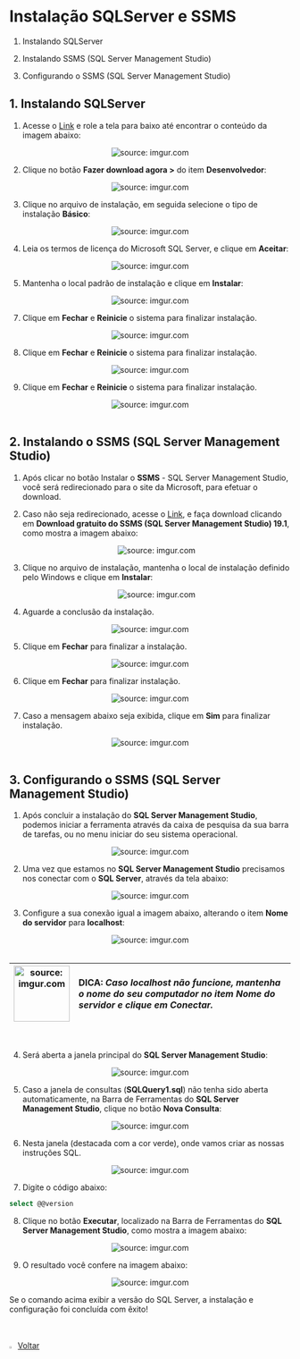 <h1>Instalação SQLServer e SSMS</h1>



1. Instalando SQLServer

2. Instalando SSMS (SQL Server Management Studio)

3. Configurando o SSMS (SQL Server Management Studio)

   

<h2>1. Instalando SQLServer</h2>

1. Acesse o <a href="https://www.microsoft.com/pt-br/sql-server/sql-server-downloads" target="_blank">Link</a> e role a tela para baixo até encontrar o conteúdo da imagem abaixo:

<div align="center"><img src="https://i.imgur.com/s1uhmLF.png" title="source: imgur.com" /></div>

2. Clique no botão **Fazer download agora >** do item **Desenvolvedor**:

<div align="center"><img src="https://i.imgur.com/juUzgJk.png" title="source: imgur.com" /></div>

3. Clique no arquivo de instalação, em seguida selecione o tipo de instalação **Básico**:

<div align="center"><img src="https://i.imgur.com/xc0DIP5.png" title="source: imgur.com" /></div>

4. Leia os termos de licença do Microsoft SQL Server, e clique em **Aceitar**:

<div align="center"><img src="https://i.imgur.com/5OyhZI6.png" title="source: imgur.com" /></div>

5. Mantenha o local padrão de instalação e clique em **Instalar**:

<div align="center"><img src="https://i.imgur.com/RT9cmJx.png" title="source: imgur.com" /></div>

7. Clique em **Fechar** e **Reinicie** o sistema para finalizar instalação.

<div align="center"><img src="https://i.imgur.com/lpPj0Mr.png" title="source: imgur.com" /></div>

8. Clique em **Fechar** e **Reinicie** o sistema para finalizar instalação.

<div align="center"><img src="https://i.imgur.com/PDrkl8P.png" title="source: imgur.com" /></div>

9. Clique em **Fechar** e **Reinicie** o sistema para finalizar instalação.

<div align="center"><img src="https://i.imgur.com/Udkb8ym.png" title="source: imgur.com" /></div>

<br />

<h2>2. Instalando o SSMS (SQL Server Management Studio)</h2>



1. Após clicar no botão Instalar o **SSMS** - SQL Server Management Studio, você será redirecionado para o site da Microsoft, para efetuar o download.

2. Caso não seja redirecionado, acesse o <a href="https://learn.microsoft.com/pt-br/sql/ssms/download-sql-server-management-studio-ssms?view=sql-server-ver16#download-ssms" target="_blank">Link</a>, e faça download clicando em **Download gratuito do SSMS (SQL Server Management Studio) 19.1**, como mostra a imagem abaixo:

   <div align="center"><img src="https://i.imgur.com/Ef18nfj.png" title="source: imgur.com" /></div>

3. Clique no arquivo de instalação, mantenha o local de instalação definido pelo Windows e clique em **Instalar**:

   <div align="center"><img src="https://i.imgur.com/FjYspMu.png" title="source: imgur.com" /></div>

4.  Aguarde a conclusão da instalação.

<div align="center"><img src="https://i.imgur.com/fntanEP.png" title="source: imgur.com" /></div>

5. Clique em **Fechar** para finalizar a instalação.

<div align="center"><img src="https://i.imgur.com/WCnzo46.png" title="source: imgur.com" /></div>

6. Clique em **Fechar** para finalizar instalação.

<div align="center"><img src="https://i.imgur.com/HMublEO.png" title="source: imgur.com" /></div>

7. Caso a mensagem abaixo seja exibida, clique em **Sim** para finalizar instalação.

<div align="center"><img src="https://i.imgur.com/MSDzh1Q.png" title="source: imgur.com" /></div>

<br />

<h2>3. Configurando o SSMS (SQL Server Management Studio)</h2>



1. Após concluir a instalação do **SQL Server Management Studio**, podemos iniciar a ferramenta através da caixa de pesquisa da sua barra de tarefas, ou no menu iniciar do seu sistema operacional.

<div align="center">
  <img src="https://i.imgur.com/8Vi8dim.png" title="source: imgur.com" />
</div>

2. Uma vez que estamos no **SQL Server Management Studio** precisamos nos conectar com o **SQL Server**, através da tela abaixo:

<div align="center"><img src="https://i.imgur.com/27klobI.png" title="source: imgur.com" /></div>

3. Configure a sua conexão igual a imagem abaixo, alterando o item **Nome do servidor** para **localhost**:

<div align="center"><img src="https://i.imgur.com/ue0tGWa.png" title="source: imgur.com" /></div>

<br />

| <img src="https://i.imgur.com/RfjtOFi.png" title="source: imgur.com" width="100px"/> | <div align="left">**DICA:** *Caso localhost não funcione, mantenha o nome do seu computador no item Nome do servidor e clique em Conectar.* </div> |
| ------------------------------------------------------------ | ------------------------------------------------------------ |

<br />

4. Será aberta a janela principal do **SQL Server Management Studio**:

<div align="center"><img src="https://i.imgur.com/KjCzLoH.png" title="source: imgur.com" /></div>

5. Caso a janela de consultas (**SQLQuery1.sql**) não tenha sido aberta automaticamente, na Barra de Ferramentas do **SQL Server Management Studio**, clique no botão **Nova Consulta**:

<div align="center"><img src="https://i.imgur.com/gjdIRZ1.png" title="source: imgur.com" /></div>

6. Nesta janela (destacada com a cor verde), onde vamos criar as nossas instruções SQL.

<div align="center"><img src="https://i.imgur.com/IjIXRLb.png" title="source: imgur.com" /></div>

7. Digite o código abaixo:

```sql
select @@version
```

8. Clique no botão **Executar**, localizado na Barra de Ferramentas do **SQL Server Management Studio**, como mostra a imagem abaixo:

<div align="center"><img src="https://i.imgur.com/3EXuyTV.png" title="source: imgur.com" /></div>

9. O resultado você confere na imagem abaixo:

<div align="center"><img src="https://i.imgur.com/UMXrSn0.png" title="source: imgur.com" /></div>

Se o comando acima exibir a versão do SQL Server, a instalação e configuração foi concluída com êxito!

<br />
<br />

<div align="left"><a href="README.md"><img src="https://i.imgur.com/XMgF3gl.png" title="source: imgur.com" width="3%"/>Voltar</a></div>